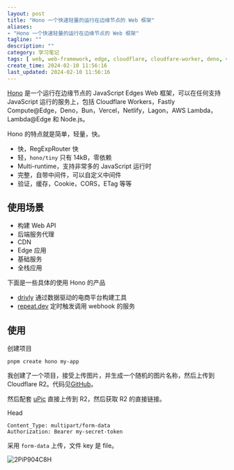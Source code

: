 ```yaml
---
layout: post
title: "Hono 一个快速轻量的运行在边缘节点的 Web 框架"
aliases:
- "Hono 一个快速轻量的运行在边缘节点的 Web 框架"
tagline: ""
description: ""
category: 学习笔记
tags: [ web, web-framework, edge, cloudflare, cloudfare-worker, deno, vercel, ]
create_time: 2024-02-10 11:56:16
last_updated: 2024-02-10 11:56:16
---
```


[Hono](https://hono.dev/) 是一个运行在边缘节点的 JavaScript Edges Web 框架，可以在任何支持 JavaScript 运行的服务上，包括 Cloudflare Workers，Fastly Compute@Edge，Deno，Bun，Vercel，Netlify，Lagon，AWS Lambda，Lambda@Edge 和 Node.js。

Hono 的特点就是简单，轻量，快。

- 快，RegExpRouter 快
- 轻，`hono/tiny` 只有 14kB，零依赖
- Multi-runtime，支持非常多的 JavaScript 运行时
- 完整，自带中间件，可以自定义中间件
- 验证，缓存，Cookie，CORS，ETag 等等

## 使用场景

- 构建 Web API
- 后端服务代理
- CDN
- Edge 应用
- 基础服务
- 全栈应用

下面是一些具体的使用 Hono 的产品

- [drivly](https://driv.ly/) 通过数据驱动的电商平台构建工具
- [repeat.dev](https://repeat.dev/) 定时触发调用 webhook 的服务

## 使用

创建项目

```
pnpm create hono my-app
```

我创建了一个项目，接受上传图片，并生成一个随机的图片名称，然后上传到 Cloudflare R2。代码见[GitHub](https://github.com/einverne/hono-cloudflare-r2)。

然后配套 [uPic](https://blog.einverne.info/post/2022/05/upic-upload-images.html) 直接上传到 R2，然后获取 R2 的直接链接。

Head

```
Content_Type: multipart/form-data
Authorization: Bearer my-secret-token
```

采用 `form-data` 上传，文件 key 是 file。

![2PiP904C8H](https://pic.einverne.info/images/2PiP904C8H.png)
